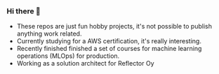### Hi there 👋

-  These repos are just fun hobby projects, it's not possible to publish anything work related.
-  Currently studying for a AWS certification, it's really interesting.
-  Recently finished finished a set of courses for machine learning operations (MLOps) for production.
-  Working as a solution architect for Reflector Oy
